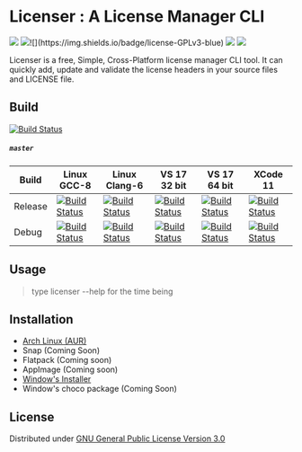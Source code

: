 # Licenser : A License Manager CLI

![](https://img.shields.io/badge/C%2B%2B-17-yellowgreen) ![](https://img.shields.io/badge/version-0.20-green")![](https://img.shields.io/badge/license-GPLv3-blue) ![](https://img.shields.io/badge/application-cli-brightgreen) ![](https://img.shields.io/badge/platform-linux%20%7C%20macOs%20%7C%20windows-green)

Licenser is a free, Simple, Cross-Platform license manager CLI tool. It can quickly add, update and validate the license headers in your source files and LICENSE file.


## Build 

[![Build Status](https://dev.azure.com/ashar786khan/licenser/_apis/build/status/coder3101.licenser?branchName=master)](https://dev.azure.com/ashar786khan/licenser/_build/latest?definitionId=1&branchName=master)

##### `master`

| Build   | Linux GCC-8                                                  | Linux Clang-6                                                | VS 17 32 bit                                                 | VS 17 64 bit                                                 | XCode 11                                                     |
| ------- | ------------------------------------------------------------ | ------------------------------------------------------------ | ------------------------------------------------------------ | ------------------------------------------------------------ | ------------------------------------------------------------ |
| Release | [![Build Status](https://dev.azure.com/ashar786khan/licenser/_apis/build/status/coder3101.licenser?branchName=master&jobName=Linux&configuration=Linux%20GCC-8%20Release)](https://dev.azure.com/ashar786khan/licenser/_build/latest?definitionId=1&branchName=master) | [![Build Status](https://dev.azure.com/ashar786khan/licenser/_apis/build/status/coder3101.licenser?branchName=master&jobName=Linux&configuration=Linux%20Clang-6%20Release)](https://dev.azure.com/ashar786khan/licenser/_build/latest?definitionId=1&branchName=master) | [![Build Status](https://dev.azure.com/ashar786khan/licenser/_apis/build/status/coder3101.licenser?branchName=master&jobName=Windows&configuration=Windows%2032-bit%20Release)](https://dev.azure.com/ashar786khan/licenser/_build/latest?definitionId=1&branchName=master) | [![Build Status](https://dev.azure.com/ashar786khan/licenser/_apis/build/status/coder3101.licenser?branchName=master&jobName=Windows&configuration=Windows%2064-bit%20Release)](https://dev.azure.com/ashar786khan/licenser/_build/latest?definitionId=1&branchName=master) | [![Build Status](https://dev.azure.com/ashar786khan/licenser/_apis/build/status/coder3101.licenser?branchName=master&jobName=macOS&configuration=macOS%20Release)](https://dev.azure.com/ashar786khan/licenser/_build/latest?definitionId=1&branchName=master) |
| Debug   | [![Build Status](https://dev.azure.com/ashar786khan/licenser/_apis/build/status/coder3101.licenser?branchName=master&jobName=Linux&configuration=Linux%20GCC-8%20Debug)](https://dev.azure.com/ashar786khan/licenser/_build/latest?definitionId=1&branchName=master) | [![Build Status](https://dev.azure.com/ashar786khan/licenser/_apis/build/status/coder3101.licenser?branchName=master&jobName=Linux&configuration=Linux%20Clang-6%20Debug)](https://dev.azure.com/ashar786khan/licenser/_build/latest?definitionId=1&branchName=master) | [![Build Status](https://dev.azure.com/ashar786khan/licenser/_apis/build/status/coder3101.licenser?branchName=master&jobName=Windows&configuration=Windows%2032-bit%20Debug)](https://dev.azure.com/ashar786khan/licenser/_build/latest?definitionId=1&branchName=master) | [![Build Status](https://dev.azure.com/ashar786khan/licenser/_apis/build/status/coder3101.licenser?branchName=master&jobName=Windows&configuration=Windows%2064-bit%20Debug)](https://dev.azure.com/ashar786khan/licenser/_build/latest?definitionId=1&branchName=master) | [![Build Status](https://dev.azure.com/ashar786khan/licenser/_apis/build/status/coder3101.licenser?branchName=master&jobName=macOS&configuration=macOS%20Debug)](https://dev.azure.com/ashar786khan/licenser/_build/latest?definitionId=1&branchName=master) |



## Usage
> type licenser --help for the time being

## Installation
- [Arch Linux (AUR)](https://aur.archlinux.org/packages/licenser/)
- Snap (Coming Soon)
- Flatpack (Coming soon)
- AppImage (Coming soon)
- [Window's Installer](https://github.com/coder3101/licenser/releases)
- Window's choco package (Coming Soon)


## License

Distributed under [GNU General Public License Version 3.0](https://github.com/coder3101/licenser/blob/master/LICENSE)
